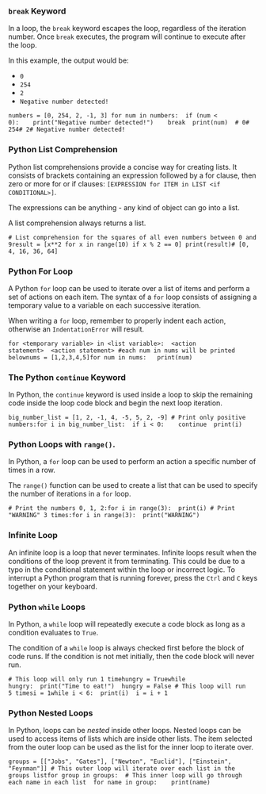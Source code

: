 ### `break` Keyword

In a loop, the `break` keyword escapes the loop, regardless of the iteration number. Once `break` executes, the program will continue to execute after the loop.

In this example, the output would be:

-   `0`
-   `254`
-   `2`
-   `Negative number detected!`

```
numbers = [0, 254, 2, -1, 3] for num in numbers:  if (num < 0):    print("Negative number detected!")    break  print(num)  # 0# 254# 2# Negative number detected!
```

### Python List Comprehension

Python list comprehensions provide a concise way for creating lists. It consists of brackets containing an expression followed by a for clause, then zero or more for or if clauses: `[EXPRESSION for ITEM in LIST <if CONDITIONAL>]`.

The expressions can be anything - any kind of object can go into a list.

A list comprehension always returns a list.

```
# List comprehension for the squares of all even numbers between 0 and 9result = [x**2 for x in range(10) if x % 2 == 0] print(result)# [0, 4, 16, 36, 64]
```

### Python For Loop

A Python `for` loop can be used to iterate over a list of items and perform a set of actions on each item. The syntax of a `for` loop consists of assigning a temporary value to a variable on each successive iteration.

When writing a `for` loop, remember to properly indent each action, otherwise an `IndentationError` will result.

```
for <temporary variable> in <list variable>:  <action statement>  <action statement> #each num in nums will be printed belownums = [1,2,3,4,5]for num in nums:   print(num)
```

### The Python `continue` Keyword

In Python, the `continue` keyword is used inside a loop to skip the remaining code inside the loop code block and begin the next loop iteration.

```
big_number_list = [1, 2, -1, 4, -5, 5, 2, -9] # Print only positive numbers:for i in big_number_list:  if i < 0:    continue  print(i)
```

### Python Loops with `range()`.

In Python, a `for` loop can be used to perform an action a specific number of times in a row.

The `range()` function can be used to create a list that can be used to specify the number of iterations in a `for` loop.

```
# Print the numbers 0, 1, 2:for i in range(3):  print(i) # Print "WARNING" 3 times:for i in range(3):  print("WARNING")
```

### Infinite Loop

An infinite loop is a loop that never terminates. Infinite loops result when the conditions of the loop prevent it from terminating. This could be due to a typo in the conditional statement within the loop or incorrect logic. To interrupt a Python program that is running forever, press the `Ctrl` and `C` keys together on your keyboard.

### Python `while` Loops

In Python, a `while` loop will repeatedly execute a code block as long as a condition evaluates to `True`.

The condition of a `while` loop is always checked first before the block of code runs. If the condition is not met initially, then the code block will never run.

```
# This loop will only run 1 timehungry = Truewhile hungry:  print("Time to eat!")  hungry = False # This loop will run 5 timesi = 1while i < 6:  print(i)  i = i + 1
```

### Python Nested Loops

In Python, loops can be _nested_ inside other loops. Nested loops can be used to access items of lists which are inside other lists. The item selected from the outer loop can be used as the list for the inner loop to iterate over.

```
groups = [["Jobs", "Gates"], ["Newton", "Euclid"], ["Einstein", "Feynman"]] # This outer loop will iterate over each list in the groups listfor group in groups:  # This inner loop will go through each name in each list  for name in group:    print(name)
```